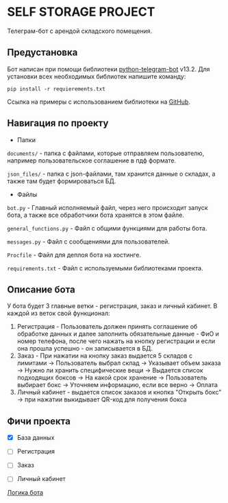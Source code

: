 # SELF STORAGE PROJECT

Телеграм-бот с арендой складского помещения.

## Предустановка 

Бот написан при помощи библиотеки [python-telegram-bot](https://pypi.org/project/python-telegram-bot/) v13.2. Для установки
всех необходимых библиотек напишите команду:
``` 
pip install -r requierements.txt
```

Ссылка на примеры с использованием библиотеки на [GitHub](https://github.com/python-telegram-bot/python-telegram-bot/tree/v13.x).

## Навигация по проекту
* Папки

`documents/` - папка с файлами, которые отправляем пользователю, например пользовательское соглашение в пдф формате.

`json_files/` - папка с json-файлами, там хранится данные о складах, а также там будет формироваться БД.

* Файлы

`bot.py` - Главный исполняемый файл, через него происходит запуск бота, а также все обработчики бота хранятся в этом файле.

`general_functions.py` - Файл с общими функциями для работы бота.

`messages.py` - Файл с сообщениями для пользователей.

`Procfile` - Файл для деплоя бота на хостинге.

`requirements.txt` - Файл с используемыми библиотеками проекта.

## Описание бота

У бота будет 3 главные ветки - регистрация, заказ и личный кабинет. В каждой из веток свой функционал:

1. Регистрация - Пользователь должен принять соглашение об обработке данных и далее заполнить обязательные данные - 
ФиО и номер телефона, после чего нажать на кнопку регистрации и если она прошла успешно - он записывается в БД.
2. Заказ - При нажатии на кнопку заказ выдается 5 складов с лимитами -> Пользователь выбрал склад -> 
Указывает объем заказа -> Нужно ли хранить специфические вещи -> Выдается список подходящих боксов ->
На какой срок хранение -> Пользователь выбирает бокс -> Уточняем информацию, если все верно -> Оплата
3. Личный кабинет - выдается список заказов и кнопка "Открыть бокс" -> при нажатии выкидывает QR-код для получения бокса

## Фичи проекта

- [x] База данных
- [ ] Регистрация
- [ ] Заказ
- [ ] Личный кабинет



[Логика бота](https://docs.google.com/document/d/1RiynNfO5tnV1M1ya-rZpVJUAjRrvGDl_s9irqAl-cNY/edit)